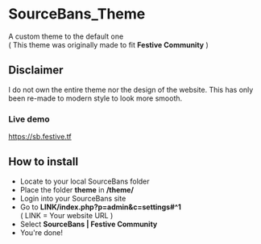 # SourceBans_Theme
A custom theme to the default one<br>
( This theme was originally made to fit **Festive Community** )

## Disclaimer
I do not own the entire theme nor the design of the website.
This has only been re-made to modern style to look more smooth.

### Live demo
https://sb.festive.tf

## How to install
- Locate to your local SourceBans folder
- Place the folder **theme** in **/theme/**
- Login into your SourceBans site
- Go to **LINK/index.php?p=admin&c=settings#^1**<br>( LINK = Your website URL )
- Select **SourceBans | Festive Community**
- You're done!
